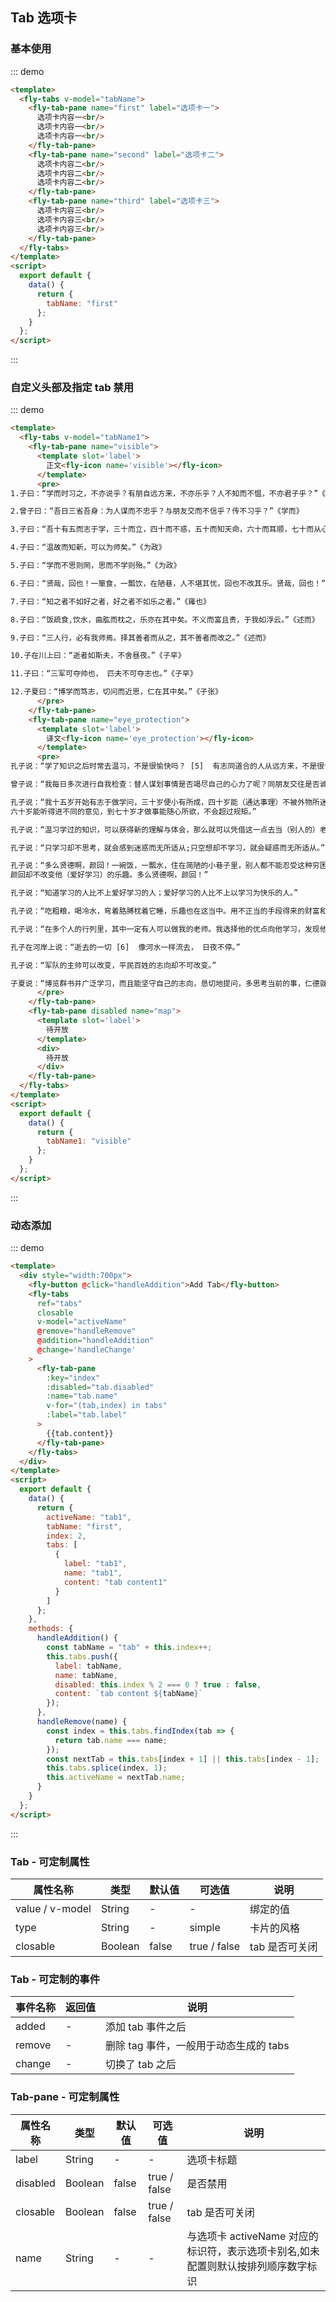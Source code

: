 <script>
  module.exports = {
        data(){
            return {
                activeName:'tab1',
                tabName:'first',
                tabName1:'visible',
                index:2,
                tabs:[{
                    label:'tab1',
                    name:'tab1',
                    content:'Tab Content1'
                }]
            }
        },
        methods:{
            handleAddition(){
                const tabName = 'tab'+ this.index++
                this.tabs.push({
                    label:tabName,
                    name:tabName,
                    // disabled:this.index % 2 === 0 ? true:false,
                    content:`Tab Content ${tabName}`
                })
                this.activeName = tabName
            },
            handleRemove(name){
                const index = this.tabs.findIndex((tab)=>{return tab.name === name})
                const nextTab = this.tabs[index+1]||this.tabs[index-1]
                this.tabs.splice(index,1)
                this.activeName = nextTab.name
            },
            handleChange(name){
              console.log(`Executing event of change and this value is ${name}`)
            }
        }
    }
</script>

## Tab 选项卡

### 基本使用

::: demo

```html
<template>
  <fly-tabs v-model="tabName">
    <fly-tab-pane name="first" label="选项卡一">
      选项卡内容一<br/>
      选项卡内容一<br/>
      选项卡内容一<br/>
    </fly-tab-pane>
    <fly-tab-pane name="second" label="选项卡二">
      选项卡内容二<br/>
      选项卡内容二<br/>
      选项卡内容二<br/>
    </fly-tab-pane>
    <fly-tab-pane name="third" label="选项卡三">
      选项卡内容三<br/>
      选项卡内容三<br/>
      选项卡内容三<br/>
    </fly-tab-pane>
  </fly-tabs>
</template>
<script>
  export default {
    data() {
      return {
        tabName: "first"
      };
    }
  };
</script>
```

:::

### 自定义头部及指定 tab 禁用

::: demo

```html
<template>
  <fly-tabs v-model="tabName1">
    <fly-tab-pane name="visible">
      <template slot='label'>
        正文<fly-icon name='visible'></fly-icon>
      </template>
      <pre>
1.子曰：“学而时习之，不亦说乎？有朋自远方来，不亦乐乎？人不知而不愠，不亦君子乎？”《学而》

2.曾子曰：“吾日三省吾身：为人谋而不忠乎？与朋友交而不信乎？传不习乎？”《学而》

3.子曰：“吾十有五而志于学，三十而立，四十而不惑，五十而知天命，六十而耳顺，七十而从心所欲，不逾矩。”《为政》

4.子曰：“温故而知新，可以为师矣。”《为政》

5.子曰：“学而不思则罔，思而不学则殆。”《为政》

6.子曰：“贤哉，回也！一箪食，一瓢饮，在陋巷，人不堪其忧，回也不改其乐。贤哉，回也！”《雍也》

7.子曰：“知之者不如好之者，好之者不如乐之者。”《雍也》

8.子曰：“饭疏食,饮水，曲肱而枕之，乐亦在其中矣。不义而富且贵，于我如浮云。”《述而》

9.子曰：“三人行，必有我师焉。择其善者而从之，其不善者而改之。”《述而》

10.子在川上曰：“逝者如斯夫，不舍昼夜。”《子罕》

11.子曰：“三军可夺帅也， 匹夫不可夺志也。”《子罕》

12.子夏曰：“博学而笃志，切问而近思，仁在其中矣。”《子张》
      </pre>
    </fly-tab-pane>
    <fly-tab-pane name="eye_protection">
      <template slot='label'>
        译文<fly-icon name='eye_protection'></fly-icon>
      </template>
      <pre>
孔子说：“学了知识之后时常去温习，不是很愉快吗？ [5]  有志同道合的人从远方来，不是很快乐吗？人家不了解我，我却不恼怒，不是有才德的人吗？”

曾子说：“我每日多次进行自我检查：替人谋划事情是否竭尽自己的心力了呢？同朋友交往是否诚实可信了呢？老师传授的知识是否复习了呢？”

孔子说：“我十五岁开始有志于做学问，三十岁便小有所成，四十岁能（通达事理）不被外物所迷惑，五十岁能知道上天的意旨，
六十岁能听得进不同的意见，到七十岁才做事能随心所欲，不会超过规矩。”

孔子说：“温习学过的知识，可以获得新的理解与体会，那么就可以凭借这一点去当（别人的）老师了。”

孔子说：“只学习却不思考，就会感到迷惑而无所适从;只空想却不学习，就会疑惑而无所适从。”

孔子说：“多么贤德啊，颜回！一碗饭，一瓢水，住在简陋的小巷子里，别人都不能忍受这种穷困清苦，
颜回却不改变他（爱好学习）的乐趣。多么贤德啊，颜回！”

孔子说：“知道学习的人比不上爱好学习的人；爱好学习的人比不上以学习为快乐的人。”

孔子说：“吃粗粮，喝冷水，弯着胳膊枕着它睡，乐趣也在这当中。用不正当的手段得来的财富和地位，对我来说就像天上的浮云一样。”

孔子说：“在多个人的行列里，其中一定有人可以做我的老师。我选择他的优点向他学习，发现他的缺点（如果自己也有）就对照着改正自己的缺点。”

孔子在河岸上说：“逝去的一切 [6]  像河水一样流去， 日夜不停。”

孔子说：“军队的主帅可以改变，平民百姓的志向却不可改变。”

子夏说：“博览群书并广泛学习，而且能坚守自己的志向，恳切地提问，多思考当前的事，仁德就在其中了。”
      </pre>
    </fly-tab-pane>
    <fly-tab-pane disabled name="map">
      <template slot='label'>
        待开放
      </template>
      <div>
        待开放
      </div>
    </fly-tab-pane>
  </fly-tabs>
</template>
<script>
  export default {
    data() {
      return {
        tabName1: "visible"
      };
    }
  };
</script>
```

:::

### 动态添加

::: demo

```html
<template>
  <div style="width:700px">
    <fly-button @click="handleAddition">Add Tab</fly-button>
    <fly-tabs
      ref="tabs"
      closable
      v-model="activeName"
      @remove="handleRemove"
      @addition="handleAddition"
      @change='handleChange'
    >
      <fly-tab-pane
        :key="index"
        :disabled="tab.disabled"
        :name="tab.name"
        v-for="(tab,index) in tabs"
        :label="tab.label"
      >
        {{tab.content}}
      </fly-tab-pane>
    </fly-tabs>
  </div>
</template>
<script>
  export default {
    data() {
      return {
        activeName: "tab1",
        tabName: "first",
        index: 2,
        tabs: [
          {
            label: "tab1",
            name: "tab1",
            content: "tab content1"
          }
        ]
      };
    },
    methods: {
      handleAddition() {
        const tabName = "tab" + this.index++;
        this.tabs.push({
          label: tabName,
          name: tabName,
          disabled: this.index % 2 === 0 ? true : false,
          content: `tab content ${tabName}`
        });
      },
      handleRemove(name) {
        const index = this.tabs.findIndex(tab => {
          return tab.name === name;
        });
        const nextTab = this.tabs[index + 1] || this.tabs[index - 1];
        this.tabs.splice(index, 1);
        this.activeName = nextTab.name;
      }
    }
  };
</script>
```

:::

### Tab - 可定制属性

| 属性名称        | 类型    | 默认值 | 可选值       | 说明           |
| --------------- | ------- | ------ | ------------ | -------------- |
| value / v-model | String  | -      | -            | 绑定的值       |
| type            | String  | -      | simple       | 卡片的风格     |
| closable        | Boolean | false  | true / false | tab 是否可关闭 |

### Tab - 可定制的事件

| 事件名称   | 返回值 | 说明                                   |
| ---------- | ------ | -------------------------------------- |
| added   | -      | 添加 tab 事件之后                      |
| remove  | -      | 删除 tag 事件，一般用于动态生成的 tabs |
| change | -      | 切换了 tab 之后                        |

### Tab-pane - 可定制属性

| 属性名称 | 类型    | 默认值 | 可选值       | 说明                                                                              |
| -------- | ------- | ------ | ------------ | --------------------------------------------------------------------------------- |
| label    | String  | -      | -            | 选项卡标题                                                                        |
| disabled | Boolean | false  | true / false | 是否禁用                                                                          |
| closable | Boolean | false  | true / false | tab 是否可关闭                                                                    |
| name     | String  | -      | -            | 与选项卡 activeName 对应的标识符，表示选项卡别名,如未配置则默认按排列顺序数字标识 |
